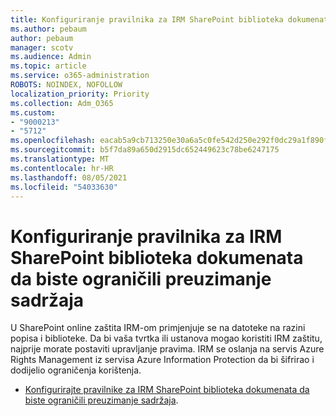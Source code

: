 ```yaml
---
title: Konfiguriranje pravilnika za IRM SharePoint biblioteka dokumenata da biste ograničili preuzimanje sadržaja
ms.author: pebaum
author: pebaum
manager: scotv
ms.audience: Admin
ms.topic: article
ms.service: o365-administration
ROBOTS: NOINDEX, NOFOLLOW
localization_priority: Priority
ms.collection: Adm_O365
ms.custom:
- "9000213"
- "5712"
ms.openlocfilehash: eacab5a9cb713250e30a6a5c0fe542d250e292f0dc29a1f890f9cf7c7fb8344c
ms.sourcegitcommit: b5f7da89a650d2915dc652449623c78be6247175
ms.translationtype: MT
ms.contentlocale: hr-HR
ms.lasthandoff: 08/05/2021
ms.locfileid: "54033630"
---
```

# <a name="configure-irm-policies-on-sharepoint-document-libraries-to-limit-download-of-content"></a>Konfiguriranje pravilnika za IRM SharePoint biblioteka dokumenata da biste ograničili preuzimanje sadržaja

U SharePoint online zaštita IRM-om primjenjuje se na datoteke na razini popisa i biblioteke. Da bi vaša tvrtka ili ustanova mogao koristiti IRM zaštitu, najprije morate postaviti upravljanje pravima. IRM se oslanja na servis Azure Rights Management iz servisa Azure Information Protection da bi šifrirao i dodijelio ograničenja korištenja.

- [Konfigurirajte pravilnike za IRM SharePoint biblioteka dokumenata da biste ograničili preuzimanje sadržaja](https://docs.microsoft.com/microsoft-365/compliance/set-up-irm-in-sp-admin-center).
